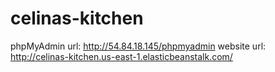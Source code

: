 # celinas-kitchen

phpMyAdmin url: http://54.84.18.145/phpmyadmin
website url: http://celinas-kitchen.us-east-1.elasticbeanstalk.com/
